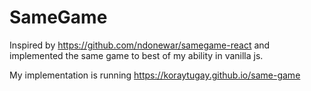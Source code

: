# SameGame

Inspired by https://github.com/ndonewar/samegame-react and implemented the same game to best of my ability in vanilla js.

My implementation is running https://koraytugay.github.io/same-game
